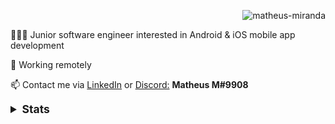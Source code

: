 <!--
<h2 align="center">
   <a href="https://www.linkedin.com/in/matheusmiranda" target="_blank">
      <img align="left" src="https://img.shields.io/badge/-LinkedIn-%230077B5?style=for-the-badge&logo=linkedin&logoColor=white" target="_blank">
   </a>
</h2>
-->

<!-- about -->
   <p align="right">
         <img src="https://komarev.com/ghpvc/?username=matheus-miranda&label=Profile%20views&color=0e75b6&style=flat" alt="matheus-miranda" />
   </p>
   <p> 👨🏻‍💻 Junior software engineer interested in Android & iOS mobile app development</p>
   <p> 📍 Working remotely</p>
   <p> 📫 Contact me via <a href="https://www.linkedin.com/in/matheusmiranda" target="_blank">LinkedIn</a> or <a href="https://discord.com/channels/@me" target="_blank">Discord:</a> <strong>Matheus M#9908</strong></p>

<!-- github stats -->

<details>
   <summary style="font-size:1.25em"><strong>Stats</strong></summary>
   
   <div align="center">
      <img height="140em" src="https://github-readme-stats.vercel.app/api?username=matheus-miranda&show_icons=true&theme=tokyonight" />
      <img height="140em" src="https://github-readme-stats.vercel.app/api/top-langs/?username=matheus-miranda&&layout=compact&theme=tokyonight" />
   </div>
<!--  
   <p align="center"> 
      <a href="https://developer.android.com" target="_blank">
      <img src="https://raw.githubusercontent.com/devicons/devicon/master/icons/android/android-original-wordmark.svg" alt="android" width="40" height="40"/>
      </a> 
      <a href="https://kotlinlang.org" target="_blank">
      <img src="https://www.vectorlogo.zone/logos/kotlinlang/kotlinlang-icon.svg" alt="kotlin" width="37" height="38"/>
      </a> 
      <a href="https://www.java.com" target="_blank">
      <img src="https://raw.githubusercontent.com/devicons/devicon/master/icons/java/java-original.svg" alt="java" width="40" height="40"/>
      </a> 
      <a href="https://firebase.google.com/" target="_blank">
      <img src="https://www.vectorlogo.zone/logos/firebase/firebase-icon.svg" alt="firebase" width="40" height="40"/>
      </a> 
      <a href="https://www.sqlite.org/" target="_blank">
      <img src="https://www.vectorlogo.zone/logos/sqlite/sqlite-icon.svg" alt="sqlite" width="40" height="40"/>
      </a>
   </p>
</details>
-->
